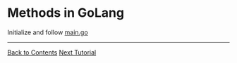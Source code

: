 # Methods in GoLang

Initialize and follow [main.go](./main.go)

---
[Back to Contents](../../Readme.md)
[Next Tutorial](../20tut/index.md)